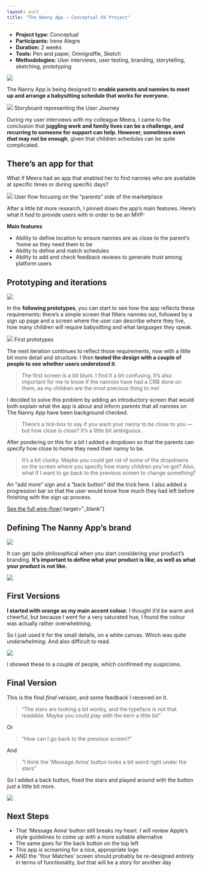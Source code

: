 ```yaml
---
layout: post
title: "The Nanny App — Conceptual UX Project"
---
```




* **Project type:** Conceptual
* **Participants:** Irene Alegre
* **Duration:** 2 weeks
* **Tools:** Pen and paper, Omnigraffle, Sketch
* **Methodologies:** User interviews, user testing, branding, storytelling, sketching, prototyping


![](images/case_studies/nanny_app/thumbnail.png)



The Nanny App is being designed to **enable
parents and nannies to meet up and arrange a babysitting schedule that works for
everyone.**

![](images/case_studies/nanny_app/story_board.png)
<span class="figcaption_hack">Storyboard representing the User Journey</span>

During my user interviews with my colleague Meera, I came to the conclusion
that **juggling work and family lives can be a challenge, and recurring to
someone for support can help. However, sometimes even *that* may not be enough**,
given that children schedules can be quite complicated.

## There’s an app for that

What if Meera had an app that enabled her to find nannies who are available at
specific times or during specific days?

![](images/case_studies/nanny_app/user_flow.png)
<span class="figcaption_hack">User flow focusing on the “parents” side of the marketplace</span>

After a little bit more research, I pinned down the app’s main features. Here’s
what it *had* to provide users with in order to be an MVP:

**Main features**

* Ability to define location to ensure nannies are as close to the parent‘s ’home
as they need them to be
* Ability to define and match schedules
* Ability to add and check feedback reviews to generate trust among platform users

## **Prototyping and iterations**

![](images/case_studies/nanny_app/iterations_photo.jpeg)

In the **following prototypes**, you can start to see how the app reflects these
requirements: there’s a simple screen that filters nannies out, followed by a
sign up page and a screen where the user can describe where they live, how many
children will require babysitting and what languages they speak.

![](images/case_studies/nanny_app/sketches.png)
<span class="figcaption_hack">First prototypes</span>

The next iteration continues to reflect those requirements, now with a little
bit more detail and structure. I then **tested the design with a couple of
people to see whether users understood it**.

> The first screen is a bit blunt. I find it a bit confusing. It’s also important
> for me to know if the nannies have had a CRB done on them, as my children are
the most precious thing to me!

I decided to solve this problem by adding an introductory screen that would both
explain what the app is about and inform parents that all nannies on The Nanny
App have been background checked.

> There’s a tick-box to say if you want your nanny to be close to you — but how
> close is *close*? It’s a little bit ambiguous.

After pondering on this for a bit I added a dropdown so that the parents can specify how close to home they need
their nanny to be.

> It’s a bit clunky. Maybe you could get rid of some of the dropdowns on the
> screen where you specify how many children you’ve got? Also, what if I want to
go back to the previous screen to change something?

An “add more” sign and a “back button” did the trick here. I also added a
progression bar so that the user would know how much they had left before
finishing with the sign up process.

[See the full
wire-flow](https://drive.google.com/open?id=0B9_hamWwtU2dQzNwakxFNkJqXzQ){:target="_blank"}

## Defining The Nanny App’s brand

![](images/case_studies/nanny_app/mood_board.png)

It can get quite philosophical when you start considering your product’s
branding. **It’s important to define what your product is like, as well as what
your product is not like.**

![](images/case_studies/nanny_app/branding.png)

## First Versions

**I started with orange as my main accent colour.** I thought it’d be warm and
cheerful, but because I went for a very saturated hue, I found the colour was
actually rather overwhelming.

So I just used it for the small details, on a white canvas. Which was quite
*underwhelming*. And also difficult to read.

![](images/case_studies/nanny_app/first_design.png)


I showed these to a couple of people, which confirmed my suspicions.
## Final Version

This is the final *final* version, and some feedback I received on it.
> “The stars are looking a bit wonky, and the typeface is not that readable. Maybe
> you could play with the kern a little bit”

Or

> “How can I go back to the previous screen?”

And

> “I think the ‘Message Anna’ button looks a bit weird right under the stars”

So I added a back button, fixed the stars and played around with the button
*just* a little bit more.


![](images/case_studies/nanny_app/second_design.png)

## Next Steps

* That ‘Message Anna’ button still breaks my heart. I will review Apple’s style
guidelines to come up with a more suitable alternative
* The same goes for the back button on the top left
* This app is screaming for a nice, appropriate logo
* AND the ‘Your Matches’ screen should probably be re-designed entirely in terms
of functionality, but that will be a story for another day
